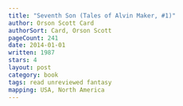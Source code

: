 ```yaml
---
title: "Seventh Son (Tales of Alvin Maker, #1)"
author: Orson Scott Card
authorSort: Card, Orson Scott
pageCount: 241
date: 2014-01-01
written: 1987
stars: 4
layout: post
category: book
tags: read unreviewed fantasy
mapping: USA, North America
---
```


